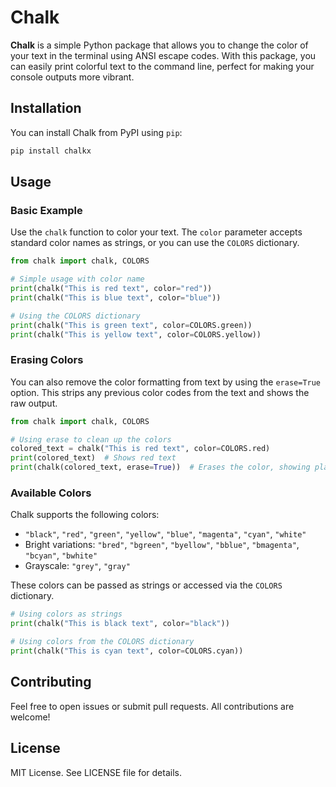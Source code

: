 # Chalk

**Chalk** is a simple Python package that allows you to change the color of your text in the terminal using ANSI escape codes. With this package, you can easily print colorful text to the command line, perfect for making your console outputs more vibrant.

## Installation

You can install Chalk from PyPI using `pip`:

```bash
pip install chalkx
```

## Usage

### Basic Example

Use the `chalk` function to color your text. The `color` parameter accepts standard color names as strings, or you can use the `COLORS` dictionary.

```python
from chalk import chalk, COLORS

# Simple usage with color name
print(chalk("This is red text", color="red"))
print(chalk("This is blue text", color="blue"))

# Using the COLORS dictionary
print(chalk("This is green text", color=COLORS.green))
print(chalk("This is yellow text", color=COLORS.yellow))
```

### Erasing Colors

You can also remove the color formatting from text by using the `erase=True` option. This strips any previous color codes from the text and shows the raw output.

```python
from chalk import chalk, COLORS

# Using erase to clean up the colors
colored_text = chalk("This is red text", color=COLORS.red)
print(colored_text)  # Shows red text
print(chalk(colored_text, erase=True))  # Erases the color, showing plain text
```

### Available Colors

Chalk supports the following colors:

- `"black"`, `"red"`, `"green"`, `"yellow"`, `"blue"`, `"magenta"`, `"cyan"`, `"white"`
- Bright variations: `"bred"`, `"bgreen"`, `"byellow"`, `"bblue"`, `"bmagenta"`, `"bcyan"`, `"bwhite"`
- Grayscale: `"grey"`, `"gray"`

These colors can be passed as strings or accessed via the `COLORS` dictionary.

```python
# Using colors as strings
print(chalk("This is black text", color="black"))

# Using colors from the COLORS dictionary
print(chalk("This is cyan text", color=COLORS.cyan))
```

## Contributing

Feel free to open issues or submit pull requests. All contributions are welcome!

## License

MIT License. See LICENSE file for details.